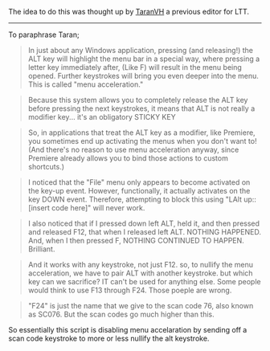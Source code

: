 The idea to do this was thought up by [TaranVH](https://github.com/TaranVH/2nd-keyboard) a previous editor for LTT.
***
To paraphrase Taran;

> In just about any Windows application, pressing (and releasing!) the ALT key will highlight the menu bar in a special way, where pressing a letter key immediately after, (Like F) will result in the menu being opened. Further keystrokes will bring you even deeper into the menu. This is called "menu acceleration."

> Because this system allows you to completely release the ALT key before pressing the next keystrokes, it means that ALT is not really a modifier key... it's an obligatory STICKY KEY

> So, in applications that treat the ALT key as a modifier, like Premiere, you sometimes end up activating the menus when you don't want to! (And there's no reason to use menu acceleration anyway, since Premiere already allows you to bind those actions to custom shortcuts.)

> I noticed that the "File" menu only appears to become activated on the key-up event. However, functionally, it actually activates on the key DOWN event. Therefore, attempting to block this using "LAlt up::[insert code here]" will never work.

> I also noticed that if I pressed down left ALT, held it, and then pressed and released F12, that when I released left ALT. NOTHING HAPPENED. And, when I then pressed F, NOTHING CONTINUED TO HAPPEN. Brilliant. 

> And it works with any keystroke, not just F12. so, to nullify the menu acceleration, we have to pair ALT with another keystroke. but which key can we sacrifice? IT can't be used for anything else. Some people would think to use F13 through F24. Those poeple are wrong.

> "F24" is just the name that we give to the scan code 76, also known as SC076. But the scan codes go much higher than this.

So essentially this script is disabling menu accelaration by sending off a scan code keystroke to more or less nullify the alt keystroke.